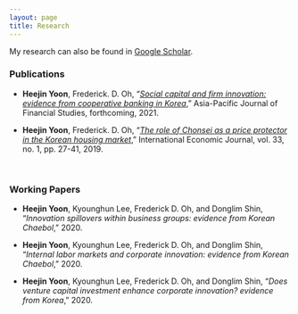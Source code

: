 ```yaml
---
layout: page
title: Research
---
```



My research can also be found in [Google Scholar](https://scholar.google.com/citations?user=yoon09269).



### Publications

- **Heejin Yoon**, Frederick. D. Oh, “[_Social capital and firm innovation: evidence from cooperative banking in Korea_](https://uwmadison.box.com/s/856idnuqcg49bmamqp8su3gj96z9hq3w),” Asia-Pacific Journal of Financial Studies, forthcoming, 2021.

- **Heejin Yoon**, Frederick. D. Oh, “[_The role of Chonsei as a price protector in the Korean housing market_](https://doi.org/10.1080/10168737.2019.1570300),” International Economic Journal, vol. 33, no. 1, pp. 27-41, 2019. 
<br/>

### Working Papers

- **Heejin Yoon**, Kyounghun Lee, Frederick D. Oh, and Donglim Shin, “_Innovation spillovers within business groups: evidence from Korean Chaebol_,” 2020.

- **Heejin Yoon**, Kyounghun Lee, Frederick D. Oh, and Donglim Shin, “_Internal labor markets and corporate innovation: evidence from Korean Chaebol_,” 2020.

- **Heejin Yoon**, Kyounghun Lee, Frederick D. Oh, and Donglim Shin, “_Does venture capital investment enhance corporate innovation? evidence from Korea_,” 2020.
